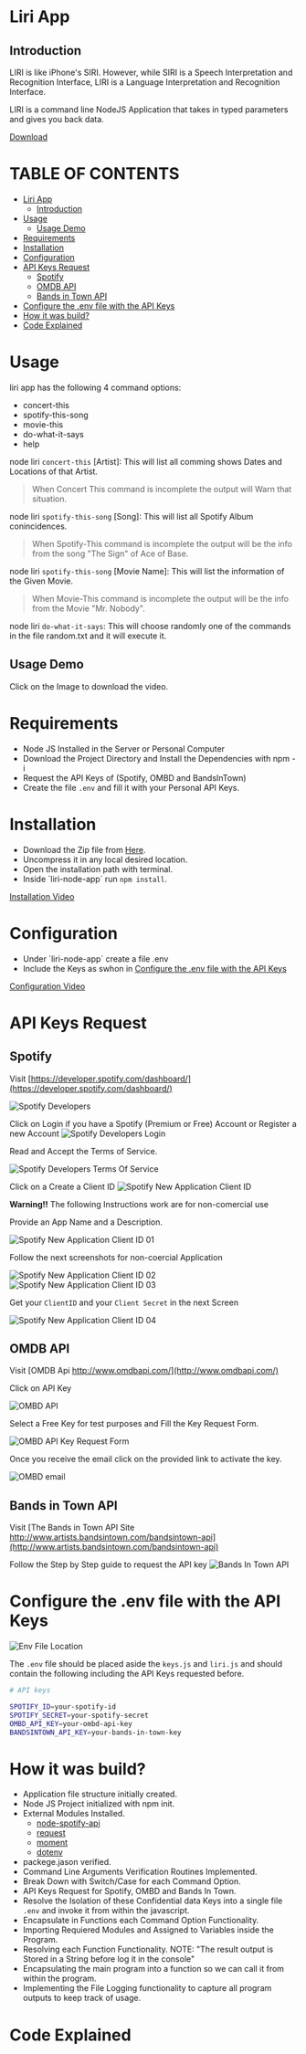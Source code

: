 # Liri App

## Introduction
LIRI is like iPhone's SIRI. However, while SIRI is a Speech Interpretation and Recognition Interface, LIRI is a Language Interpretation and Recognition Interface. 

LIRI is a command line NodeJS Application that takes in typed parameters and gives you back data.

[Download](https://github.com/seiji13r/2018codingBootcampCoursework/raw/master/10-HW-NodeJS/liri-node-app.zip)

TABLE OF CONTENTS
=================
- [Liri App](#liri-app)
    - [Introduction](#introduction)
- [Usage](#usage)
    - [Usage Demo](#usage-demo)
- [Requirements](#requirements)
- [Installation](#installation)
- [Configuration](#configuration)
- [API Keys Request](#api-keys-request)
    - [Spotify](#spotify)
    - [OMDB API](#omdb-api)
    - [Bands in Town API](#bands-in-town-api)
- [Configure the .env file with the API Keys](#configure-the-env-file-with-the-api-keys)
- [How it was build?](#how-it-was-build)
- [Code Explained](#code-explained)

# Usage

liri app has the following 4 command options:
* concert-this
* spotify-this-song
* movie-this
* do-what-it-says
* help

node liri `concert-this` [Artist]: This will list all comming shows Dates and Locations of that Artist.

> When Concert This command is incomplete the output will Warn that situation.

node liri `spotify-this-song` [Song]: This will list all Spotify Album conincidences.

> When Spotify-This command is incomplete the output will be the info from the song "The Sign" of Ace of Base.

node liri `spotify-this-song` [Movie Name]: This will list the information of the Given Movie.

> When Movie-This command is incomplete the output will be the info from the Movie "Mr. Nobody".

node liri `do-what-it-says`: This will choose randomly one of the commands in the file random.txt and it will execute it.

## Usage Demo

Click on the Image to download the video.

# Requirements

* Node JS Installed in the Server or Personal Computer
* Download the Project Directory and Install the Dependencies with npm -i
* Request the API Keys of (Spotify, OMBD and BandsInTown)
* Create the file `.env` and fill it with your Personal API Keys.

# Installation

* Download the Zip file from [Here](https://github.com/seiji13r/2018codingBootcampCoursework/raw/master/10-HW-NodeJS/liri-node-app.zip).
* Uncompress it in any local desired location.
* Open the installation path with terminal.
* Inside ´liri-node-app´ run `npm install`.

[Installation Video](https://drive.google.com/file/d/1v7gNQ4h9gD787OxKhCD7we8QMBEy1JML/view?usp=sharing)

# Configuration

* Under ´liri-node-app´ create a file .env
* Include the Keys as swhon in [Configure the .env file with the API Keys](#configure-the-env-file-with-the-api-keys)

[Configuration Video]()

# API Keys Request

## Spotify

Visit [https://developer.spotify.com/dashboard/](https://developer.spotify.com/dashboard/)

![Spotify Developers](img/spotify_dev.png)

Click on Login if you have a Spotify (Premium or Free) Account or Register a new Account
![Spotify Developers Login](img/spotify_dev_login.png)

Read and Accept the Terms of Service.

![Spotify Developers Terms Of Service](img/spotify_dev_terms.png)

Click on a Create a Client ID
![Spotify New Application Client ID](img/spotify_dev_dashboard.png)

**Warning!!** The following Instructions work are for non-comercial use

Provide an App Name and a Description.

![Spotify New Application Client ID 01](img/spotify_dev_client_id_01.png)

Follow the next screenshots for non-coercial Application

![Spotify New Application Client ID 02](img/spotify_dev_client_id_02.png)
![Spotify New Application Client ID 03](img/spotify_dev_client_id_03.png)

Get your `ClientID` and your `Client Secret` in the next Screen

![Spotify New Application Client ID 04](img/spotify_dev_client_id_04.png)

## OMDB API

Visit [OMDB Api http://www.omdbapi.com/](http://www.omdbapi.com/)

Click on API Key

![OMBD API](img/ombd_api_site.png)


Select a Free Key for test purposes and Fill the Key Request Form.

![OMBD API Key Request Form](img/ombd_api_key_request.png)


Once you receive the email click on the provided link to activate the key.

![OMBD email](img/ombd_api_key_email.png)

## Bands in Town API

Visit [The Bands in Town API Site http://www.artists.bandsintown.com/bandsintown-api](http://www.artists.bandsintown.com/bandsintown-api)

Follow the Step by Step guide to request the API key
![Bands In Town API](img/bandsintown.png)

# Configure the .env file with the API Keys

![Env File Location](img/env_file_loc.png)

The `.env` file should be placed aside the `keys.js` and `liri.js` and should contain the following including the API Keys requested before.

```bash
# API keys

SPOTIFY_ID=your-spotify-id
SPOTIFY_SECRET=your-spotify-secret
OMBD_API_KEY=your-ombd-api-key
BANDSINTOWN_API_KEY=your-bands-in-town-key
```

# How it was build?
* Application file structure initially created.
* Node JS Project initialized with npm init.
* External Modules Installed.
    * [node-spotify-api](https://www.npmjs.com/package/node-spotify-api)
    * [request](https://www.npmjs.com/package/request)
    * [moment](https://www.npmjs.com/package/moment)
    * [dotenv](https://www.npmjs.com/package/dotenv)
* packege.jason verified.
* Command Line Arguments Verification Routines Implemented.
* Break Down with Switch/Case for each Command Option.
* API Keys Request for Spotify, OMBD and Bands In Town.
* Resolve the Isolation of these Confidential data Keys into a single file `.env` and invoke it from within the javascript.
* Encapsulate in Functions each Command Option Functionality.
* Importing Requiered Modules and Assigned to Variables inside the Program.
* Resolving each Function Functionality. NOTE: "The result output is Stored in a String before log it in the console"
* Encapsulating the main program into a function so we can call it from within the program.
* Implementing the File Logging functionality to capture all program outputs to keep track of usage.
  
# Code Explained